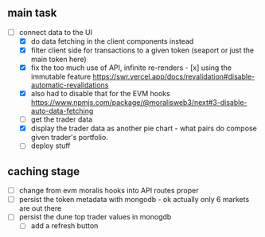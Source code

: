 ## main task
- [ ] connect data to the UI
  - [x] do data fetching in the client components instead
  - [x] filter client side for transactions to a given token (seaport or just the main token here)
  - [x] fix the too much use of API, infinite re-renders - [x] using the immutable feature https://swr.vercel.app/docs/revalidation#disable-automatic-revalidations
  - [x] also had to disable that for the EVM hooks https://www.npmjs.com/package/@moralisweb3/next#3-disable-auto-data-fetching
  - [ ] get the trader data
  - [x] display the trader data as another pie chart - what pairs do compose given trader's portfolio.
  - [ ] deploy stuff

## caching stage
- [ ] change from evm moralis hooks into API routes proper
- [ ] persist the token metadata with mongodb - ok actually only 6 markets are out there
- [ ] persist the dune top trader values in monogdb
  - [ ] add a refresh button 
